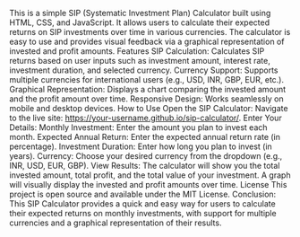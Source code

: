 This is a simple SIP (Systematic Investment Plan) Calculator built using HTML, CSS, and JavaScript. It allows users to calculate their expected returns on SIP investments over time in various currencies. The calculator is easy to use and provides visual feedback via a graphical representation of invested and profit amounts. Features
SIP Calculation: Calculates SIP returns based on user inputs such as investment amount, interest rate, investment duration, and selected currency.
Currency Support: Supports multiple currencies for international users (e.g., USD, INR, GBP, EUR, etc.).
Graphical Representation: Displays a chart comparing the invested amount and the profit amount over time.
Responsive Design: Works seamlessly on mobile and desktop devices.
How to Use
Open the SIP Calculator:
Navigate to the live site: https://your-username.github.io/sip-calculator/.
Enter Your Details:
Monthly Investment: Enter the amount you plan to invest each month.
Expected Annual Return: Enter the expected annual return rate (in percentage).
Investment Duration: Enter how long you plan to invest (in years).
Currency: Choose your desired currency from the dropdown (e.g., INR, USD, EUR, GBP).
View Results:
The calculator will show you the total invested amount, total profit, and the total value of your investment.
A graph will visually display the invested and profit amounts over time.
License
This project is open source and available under the MIT License.
Conclusion:
This SIP Calculator provides a quick and easy way for users to calculate their expected returns on monthly investments, with support for multiple currencies and a graphical representation of their results.
